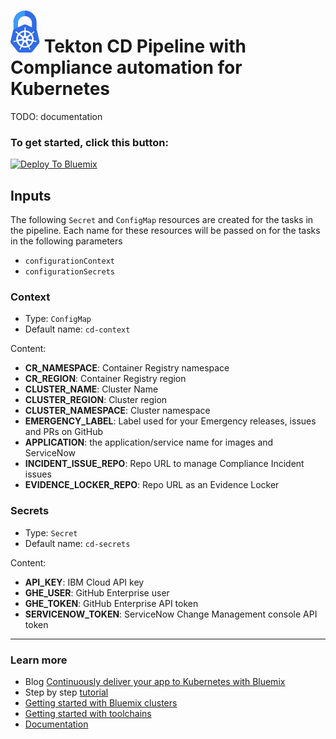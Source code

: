 # ![Icon](./.bluemix/secure-lock-kubernetes.png) Tekton CD Pipeline with Compliance automation for Kubernetes

TODO: documentation

### To get started, click this button:
[![Deploy To Bluemix](https://console.bluemix.net/devops/graphics/create_toolchain_button.png)](https://cloud.ibm.com/devops/setup/deploy?repository=https://github.ibm.com/one-pipeline/compliance-cd-toolchain)


## Inputs

The following `Secret` and `ConfigMap` resources are created for the tasks in the pipeline.
Each name for these resources will be passed on for the tasks in the following parameters

- `configurationContext`
- `configurationSecrets`

### Context

 - Type: `ConfigMap`
 - Default name: `cd-context`

Content: 

 - **CR_NAMESPACE**: Container Registry namespace
 - **CR_REGION**: Container Registry region
 - **CLUSTER_NAME**: Cluster Name
 - **CLUSTER_REGION**: Cluster region
 - **CLUSTER_NAMESPACE**: Cluster namespace
 - **EMERGENCY_LABEL**: Label used for your Emergency releases, issues and PRs on GitHub
 - **APPLICATION**: the application/service name for images and ServiceNow
 - **INCIDENT_ISSUE_REPO**: Repo URL to manage Compliance Incident issues
 - **EVIDENCE_LOCKER_REPO**: Repo URL as an Evidence Locker

### Secrets

 - Type: `Secret`
 - Default name: `cd-secrets`

Content: 

 - **API_KEY**: IBM Cloud API key
 - **GHE_USER**: GitHub Enterprise user
 - **GHE_TOKEN**: GitHub Enterprise API token
 - **SERVICENOW_TOKEN**: ServiceNow Change Management console API token

---
### Learn more 

* Blog [Continuously deliver your app to Kubernetes with Bluemix](https://www.ibm.com/blogs/bluemix/2017/07/continuously-deliver-your-app-to-kubernetes-with-bluemix/)
* Step by step [tutorial](https://www.ibm.com/devops/method/tutorials/tc_secure_kube)
* [Getting started with Bluemix clusters](https://console.bluemix.net/docs/containers/container_index.html?pos=2)
* [Getting started with toolchains](https://bluemix.net/devops/getting-started)
* [Documentation](https://console.bluemix.net/docs/services/ContinuousDelivery/index.html?pos=2)
